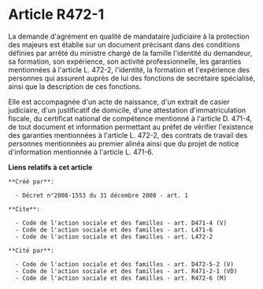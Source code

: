 # Article R472-1

La demande d'agrément en qualité de mandataire judiciaire à la protection des majeurs est établie sur un document précisant
dans des conditions définies par arrêté du ministre chargé de la famille l'identité du demandeur, sa formation, son
expérience, son activité professionnelle, les garanties mentionnées à l'article L. 472-2, l'identité, la formation et
l'expérience des personnes qui assurent auprès de lui des fonctions de secrétaire spécialisé, ainsi que la description de ces
fonctions. 

Elle est accompagnée d'un acte de naissance, d'un extrait de casier judiciaire, d'un justificatif de domicile, d'une
attestation d'immatriculation fiscale, du certificat national de compétence mentionné à l'article D. 471-4, de tout document
et information permettant au préfet de vérifier l'existence des garanties mentionnées à l'article L. 472-2, des contrats de
travail des personnes mentionnées au premier alinéa ainsi que du projet de notice d'information mentionnée à l'article L.
471-6.

**Liens relatifs à cet article**

	**Créé par**:

	  - Décret n°2008-1553 du 31 décembre 2008 - art. 1

	**Cite**:

	  - Code de l'action sociale et des familles - art. D471-4 (V)
	  - Code de l'action sociale et des familles - art. L471-6
	  - Code de l'action sociale et des familles - art. L472-2

	**Cité par**:

	  - Code de l'action sociale et des familles - art. D472-5-2 (V)
	  - Code de l'action sociale et des familles - art. R471-2-1 (VD)
	  - Code de l'action sociale et des familles - art. R472-6 (M)
